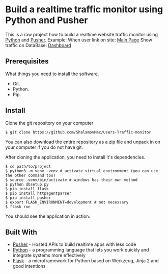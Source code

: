 # Build a realtime traffic monitor using Python and Pusher

This is a raw project how to build a realtime website traffic monitor using [Python](https://www.python.org/) and [Pusher](https://pusher.com/).
Example:
When user link on site: [Main Page](http://cm45285.tmweb.ru/index.html)
Show traffic on DataBase: [Dashboard](http://cm45285.tmweb.ru/dashboard.html)

## Prerequisites

What things you need to install the software.

* Git.
* Python.
* Pip.

## Install

Clone the git repository on your computer

```
$ git clone https://github.com/ShalamovMax/Users-Traffic-monitor
```

You can also download the entire repository as a zip file and unpack in on your computer if you do not have git.

After cloning the application, you need to install it's dependencies.

```
$ cd path/to/project
$ python3 -m venv .venv # activate virtual environment (you can use the other command too)
$ source .venv/bin/activate # windows has their own method
$ python dbsetup.py
$ pip install flask
$ pip install httpagentparser
$ pip install pusher
$ export FLASK_ENVIRONMENT=development # not necessary
$ flask run
```

You should see the application in action.

## Built With

* [Pusher](https://pusher.com/) - Hosted APIs to build realtime apps with less code
* [Python](https://www.python.org/) - a programming language that lets you work quickly and integrate systems more effectively
* [Flask](http://flask.pocoo.org/) - a microframework for Python based on Werkzeug, Jinja 2 and good intentions
